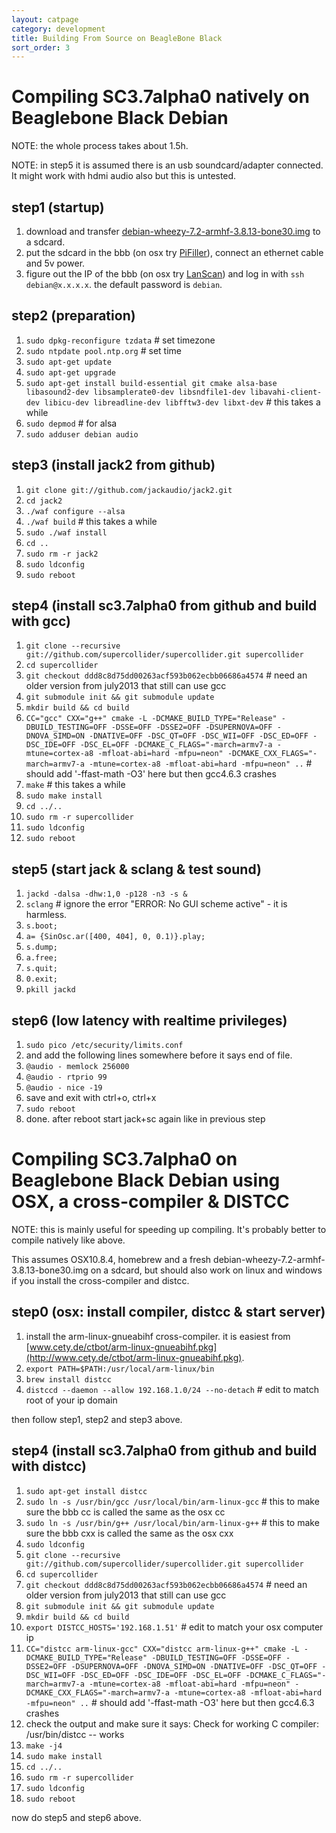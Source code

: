 ```yaml
---
layout: catpage
category: development
title: Building From Source on BeagleBone Black
sort_order: 3
---
```


Compiling SC3.7alpha0 natively on Beaglebone Black Debian
==

NOTE: the whole process takes about 1.5h.

NOTE: in step5 it is assumed there is an usb soundcard/adapter connected. It might work with hdmi audio also but this is untested.

step1 (startup)
--
1. download and transfer [debian-wheezy-7.2-armhf-3.8.13-bone30.img](http://www.armhf.com/index.php/download/) to a sdcard.
2. put the sdcard in the bbb (on osx try [PiFiller](http://ivanx.com/raspberrypi/)), connect an ethernet cable and 5v power.
3. figure out the IP of the bbb (on osx try [LanScan](https://itunes.apple.com/app/lanscan/id472226235)) and log in with `ssh debian@x.x.x.x`. the default password is `debian`.

step2 (preparation)
--
1. `sudo dpkg-reconfigure tzdata` # set timezone
2. `sudo ntpdate pool.ntp.org` # set time
3. `sudo apt-get update`
4. `sudo apt-get upgrade`
5. `sudo apt-get install build-essential git cmake alsa-base libasound2-dev libsamplerate0-dev libsndfile1-dev libavahi-client-dev libicu-dev libreadline-dev libfftw3-dev libxt-dev` # this takes a while
6. `sudo depmod` # for alsa
7. `sudo adduser debian audio`

step3 (install jack2 from github)
--
1. `git clone git://github.com/jackaudio/jack2.git`
2. `cd jack2`
3. `./waf configure --alsa`
4. `./waf build` # this takes a while
5. `sudo ./waf install`
6. `cd ..`
7. `sudo rm -r jack2`
8. `sudo ldconfig`
9. `sudo reboot`

step4 (install sc3.7alpha0 from github and build with gcc)
--
1. `git clone --recursive git://github.com/supercollider/supercollider.git supercollider`
2. `cd supercollider`
3. `git checkout ddd8c8d75dd00263acf593b062ecbb06686a4574` # need an older version from july2013 that still can use gcc
4. `git submodule init && git submodule update`
5. `mkdir build && cd build`
6. `CC="gcc" CXX="g++" cmake -L -DCMAKE_BUILD_TYPE="Release" -DBUILD_TESTING=OFF -DSSE=OFF -DSSE2=OFF -DSUPERNOVA=OFF -DNOVA_SIMD=ON -DNATIVE=OFF -DSC_QT=OFF -DSC_WII=OFF -DSC_ED=OFF -DSC_IDE=OFF -DSC_EL=OFF -DCMAKE_C_FLAGS="-march=armv7-a -mtune=cortex-a8 -mfloat-abi=hard -mfpu=neon" -DCMAKE_CXX_FLAGS="-march=armv7-a -mtune=cortex-a8 -mfloat-abi=hard -mfpu=neon" ..` # should add '-ffast-math -O3' here but then gcc4.6.3 crashes
7. `make` # this takes a while
8. `sudo make install`
9. `cd ../..`
10. `sudo rm -r supercollider`
11. `sudo ldconfig`
12. `sudo reboot`

step5 (start jack & sclang & test sound)
--
1. `jackd -dalsa -dhw:1,0 -p128 -n3 -s &`
2. `sclang` # ignore the error "ERROR: No GUI scheme active" - it is harmless.
3. `s.boot;`
4. `a= {SinOsc.ar([400, 404], 0, 0.1)}.play;`
5. `s.dump;`
6. `a.free;`
7. `s.quit;`
8. `0.exit;`
9. `pkill jackd`

step6 (low latency with realtime privileges)
--
1. `sudo pico /etc/security/limits.conf`
2. and add the following lines somewhere before it says end of file.
3.    `@audio - memlock 256000`
4.    `@audio - rtprio 99`
5.    `@audio - nice -19`
6. save and exit with ctrl+o, ctrl+x
7. `sudo reboot`
8. done. after reboot start jack+sc again like in previous step







Compiling SC3.7alpha0 on Beaglebone Black Debian using OSX, a cross-compiler & DISTCC
==
NOTE: this is mainly useful for speeding up compiling. It's probably better to compile natively like above.

This assumes OSX10.8.4, homebrew and a fresh debian-wheezy-7.2-armhf-3.8.13-bone30.img on a sdcard,
but should also work on linux and windows if you install the cross-compiler and distcc.

step0 (osx: install compiler, distcc & start server)
--
1. install the arm-linux-gnueabihf cross-compiler. it is easiest from [www.cety.de/ctbot/arm-linux-gnueabihf.pkg](http://www.cety.de/ctbot/arm-linux-gnueabihf.pkg).
2. `export PATH=$PATH:/usr/local/arm-linux/bin`
3. `brew install distcc`
4. `distccd --daemon --allow 192.168.1.0/24 --no-detach` # edit to match root of your ip domain

then follow step1, step2 and step3 above.

step4 (install sc3.7alpha0 from github and build with distcc)
--
1. `sudo apt-get install distcc`
2. `sudo ln -s /usr/bin/gcc /usr/local/bin/arm-linux-gcc` # this to make sure the bbb cc is called the same as the osx cc
3. `sudo ln -s /usr/bin/g++ /usr/local/bin/arm-linux-g++` # this to make sure the bbb cxx is called the same as the osx cxx
4. `sudo ldconfig`
5. `git clone --recursive git://github.com/supercollider/supercollider.git supercollider`
6. `cd supercollider`
7. `git checkout ddd8c8d75dd00263acf593b062ecbb06686a4574` # need an older version from july2013 that still can use gcc
8. `git submodule init && git submodule update`
9. `mkdir build && cd build`
10. `export DISTCC_HOSTS='192.168.1.51'` # edit to match your osx computer ip
11. `CC="distcc arm-linux-gcc" CXX="distcc arm-linux-g++" cmake -L -DCMAKE_BUILD_TYPE="Release" -DBUILD_TESTING=OFF -DSSE=OFF -DSSE2=OFF -DSUPERNOVA=OFF -DNOVA_SIMD=ON -DNATIVE=OFF -DSC_QT=OFF -DSC_WII=OFF -DSC_ED=OFF -DSC_IDE=OFF -DSC_EL=OFF -DCMAKE_C_FLAGS="-march=armv7-a -mtune=cortex-a8 -mfloat-abi=hard -mfpu=neon" -DCMAKE_CXX_FLAGS="-march=armv7-a -mtune=cortex-a8 -mfloat-abi=hard -mfpu=neon" ..` # should add '-ffast-math -O3' here but then gcc4.6.3 crashes
12. check the output and make sure it says: Check for working C compiler: /usr/bin/distcc -- works
13. `make -j4`
14. `sudo make install`
15. `cd ../..`
16. `sudo rm -r supercollider`
17. `sudo ldconfig`
18. `sudo reboot`

now do step5 and step6 above.

